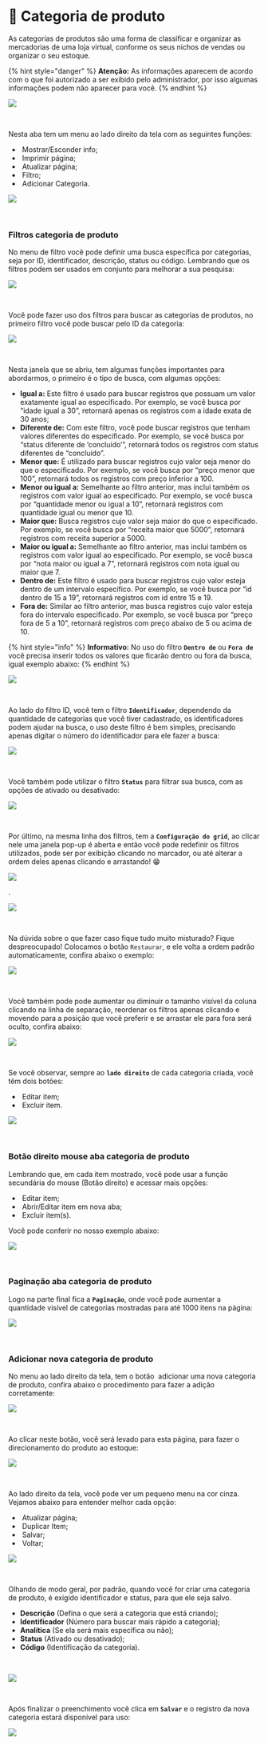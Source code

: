# 🫙 Categoria de produto

As categorias de produtos são uma forma de classificar e organizar as mercadorias de uma loja virtual, conforme os seus nichos de vendas ou organizar o seu estoque.

{% hint style="danger" %}
**Atenção:** As informações aparecem de acordo com o que foi autorizado a ser exibido pelo administrador, por isso algumas informações podem não aparecer para você.
{% endhint %}

![](/erp-v2/assets/modulos/categoria_produto/aba_categoria_produto.gif)

<br>

Nesta aba tem um menu ao lado direito da tela com as seguintes funções:

- <img src="/erp-v2/assets/icon_exibir.png" alt="" data-size="line"> Mostrar/Esconder info;
- <img src="/erp-v2/assets/icon_imprimir.png" alt="" data-size="line"> Imprimir página;
- <img src="/erp-v2/assets/icon_atualizar.png" alt="" data-size="line"> Atualizar página;
- <img src="/erp-v2/assets/icon_filtro.png" alt="" data-size="line"> Filtro;
- <img src="/erp-v2/assets/icon_add.png" alt="" data-size="line"> Adicionar Categoria.

![](/erp-v2/assets/modulos/categoria_produto/aba_categoria_produto_menu.png)

<br>

### Filtros categoria de produto

No menu de filtro você pode definir uma busca específica por categorias, seja por ID, identificador, descrição, status ou código. Lembrando que os filtros podem ser usados em conjunto para melhorar a sua pesquisa:

![](/erp-v2/assets/modulos/categoria_produto/aba_categoria_produto_filtro.gif)

<br>

Você pode fazer uso dos filtros para buscar as categorias de produtos, no primeiro filtro você pode buscar pelo ID da categoria:

![](/erp-v2/assets/modulos/categoria_produto/aba_categoria_produto_filtro_id.png)

<br>

Nesta janela que se abriu, tem algumas funções importantes para abordarmos, o primeiro é o tipo de busca, com algumas opções:

- **Igual a:** Este filtro é usado para buscar registros que possuam um valor exatamente igual ao especificado. Por exemplo, se você busca por “idade igual a 30”, retornará apenas os registros com a idade exata de 30 anos;
- **Diferente de:** Com este filtro, você pode buscar registros que tenham valores diferentes do especificado. Por exemplo, se você busca por “status diferente de ‘concluído’”, retornará todos os registros com status diferentes de “concluído”.
- **Menor que:** É utilizado para buscar registros cujo valor seja menor do que o especificado. Por exemplo, se você busca por “preço menor que 100”, retornará todos os registros com preço inferior a 100.
- **Menor ou igual a:** Semelhante ao filtro anterior, mas inclui também os registros com valor igual ao especificado. Por exemplo, se você busca por “quantidade menor ou igual a 10”, retornará registros com quantidade igual ou menor que 10.
- **Maior que:** Busca registros cujo valor seja maior do que o especificado. Por exemplo, se você busca por “receita maior que 5000”, retornará registros com receita superior a 5000.
- **Maior ou igual a:** Semelhante ao filtro anterior, mas inclui também os registros com valor igual ao especificado. Por exemplo, se você busca por “nota maior ou igual a 7”, retornará registros com nota igual ou maior que 7.
- **Dentro de:** Este filtro é usado para buscar registros cujo valor esteja dentro de um intervalo específico. Por exemplo, se você busca por “id dentro de 15 a 19”, retornará registros com id entre 15 e 19.
- **Fora de:** Similar ao filtro anterior, mas busca registros cujo valor esteja fora do intervalo especificado. Por exemplo, se você busca por “preço fora de 5 a 10”, retornará registros com preço abaixo de 5 ou acima de 10.

{% hint style="info" %}
**Informativo:** No uso do filtro **`Dentro de`** ou **`Fora de`** você precisa inserir todos os valores que ficarão dentro ou fora da busca, igual exemplo abaixo:
{% endhint %}

![](/erp-v2/assets/modulos/categoria_produto/aba_categoria_produto_filtro_dentrode.gif)

<br>

Ao lado do filtro ID, você tem o filtro **`Identificador`**, dependendo da quantidade de categorias que você tiver cadastrado, os identificadores podem ajudar na busca, o uso deste filtro é bem simples, precisando apenas digitar o número do identificador para ele fazer a busca:

![](/erp-v2/assets/modulos/categoria_produto/aba_categoria_produto_filtro_identificador.png)

<br>

Você também pode utilizar o filtro **`Status`** para filtrar sua busca, com as opções de ativado ou desativado:

![](/erp-v2/assets/modulos/categoria_produto/aba_categoria_produto_filtro_status.png)

<br>

Por último, na mesma linha dos filtros, tem a **`Configuração do grid`**, ao clicar nele uma janela pop-up é aberta e então você pode redefinir os filtros utilizados, pode ser por exibição clicando no marcador, ou até alterar a ordem deles apenas clicando e arrastando! 😁

![](/erp-v2/assets/modulos/categoria_produto/aba_categoria_produto_filtro_grid.png)

.

![](/erp-v2/assets/modulos/categoria_produto/aba_categoria_produto_filtro_grid.gif)

<br>

Na dúvida sobre o que fazer caso fique tudo muito misturado? Fique despreocupado! Colocamos o botão `Restaurar`, e ele volta a ordem padrão automaticamente, confira abaixo o exemplo:

![](/erp-v2/assets/modulos/categoria_produto/aba_categoria_produto_filtro_grid_restaurar.png)

<br>

Você também pode pode aumentar ou diminuir o tamanho visível da coluna clicando na linha de separação, reordenar os filtros apenas clicando e movendo para a posição que você preferir e se arrastar ele para fora será oculto, confira abaixo:

![](/erp-v2/assets/modulos/categoria_produto/aba_categoria_produto_filtro_mouse.gif)

<br>

Se você observar, sempre ao **`lado direito`** de cada categoria criada, você têm dois botões:

- <img src="/erp-v2/assets/modulos/icon_editar_item.png" alt="" data-size="line"> Editar item;
- <img src="/erp-v2/assets/modulos/icon_excluir_item.png" alt="" data-size="line"> Excluir item.

![](/erp-v2/assets/modulos/categoria_produto/aba_categoria_produto_editar_excluir.png)

<br>

### Botão direito mouse aba categoria de produto

Lembrando que, em cada item mostrado, você pode usar a função secundária do mouse (Botão direito) e acessar mais opções:

- <img src="/erp-v2/assets/modulos/icon_editar_item_mouse.png" alt="" data-size="line"> Editar item;
- <img src="/erp-v2/assets/modulos/icon_abrir_editar_item_nova_aba_mouse.png" alt="" data-size="line"> Abrir/Editar item em nova aba;
- <img src="/erp-v2/assets/modulos/icon_excluir_item_mouse.png" alt="" data-size="line"> Excluir item(s).

Você pode conferir no nosso exemplo abaixo:

![](/erp-v2/assets/modulos/categoria_produto/aba_categoria_produto_btn_mouse.gif)

<br>

### Paginação aba categoria de produto

Logo na parte final fica a **`Paginação`**, onde você pode aumentar a quantidade visível de categorias mostradas para até 1000 itens na página:

![](/erp-v2/assets/modulos/servicos/aba_servicos_paginacao.png)

<br>

### Adicionar nova categoria de produto

No menu ao lado direito da tela, tem o botão <img src="/erp-v2/assets/icon_add.png" alt="" data-size="line"> adicionar uma nova categoria de produto, confira abaixo o procedimento para fazer a adição corretamente:

![](/erp-v2/assets/modulos/categoria_produto/aba_categoria_produto_add.png)

<br>

Ao clicar neste botão, você será levado para esta página, para fazer o direcionamento do produto ao estoque:

![](/erp-v2/assets/modulos/categoria_produto/aba_categoria_produto_add_inicio.png)

<br>

Ao lado direito da tela, você pode ver um pequeno menu na cor cinza. Vejamos abaixo para entender melhor cada opção:

- <img src="/erp-v2/assets/icon_atualizar.png" alt="" data-size="line"> Atualizar página;
- <img src="/erp-v2/assets/icon_duplicar.png" alt="" data-size="line"> Duplicar Item;
- <img src="/erp-v2/assets/icon_salvar.png" alt="" data-size="line"> Salvar;
- <img src="/erp-v2/assets/icon_voltar.png" alt="" data-size="line"> Voltar;

![](/erp-v2/assets/modulos/categoria_produto/aba_categoria_produto_add_menu.png)

<br>

Olhando de modo geral, por padrão, quando você for criar uma categoria de produto, é exigido identificador e status, para que ele seja salvo. 

- **Descrição** (Defina o que será a categoria que está criando);
- **Identificador** (Número para buscar mais rápido a categoria);
- **Analítica** (Se ela será mais específica ou não);
- **Status** (Ativado ou desativado);
- **Código** (Identificação da categoria).

<!-- Confirmar com Paulo e Nicolau se a função código está disponível mesmo, ou é só um bug por nao registrar as informações inseridas -->

<br>

![](/erp-v2/assets/modulos/categoria_produto/aba_categoria_produto_add_produto_itens.png)

<br>

Após finalizar o preenchimento você clica em **`Salvar`** e o registro da nova categoria estará disponível para uso:

![](/erp-v2/assets/modulos/categoria_produto/aba_categoria_produto_add_produto_salvar.gif)

<br>